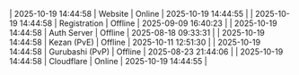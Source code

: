 | 2025-10-19 14:44:58 | Website | Online | 2025-10-19 14:44:55 |
| 2025-10-19 14:44:58 | Registration | Offline | 2025-09-09 16:40:23 |
| 2025-10-19 14:44:58 | Auth Server | Offline | 2025-08-18 09:33:31 |
| 2025-10-19 14:44:58 | Kezan (PvE) | Offline | 2025-10-11 12:51:30 |
| 2025-10-19 14:44:58 | Gurubashi (PvP) | Offline | 2025-08-23 21:44:06 |
| 2025-10-19 14:44:58 | Cloudflare | Online | 2025-10-19 14:44:55 |
